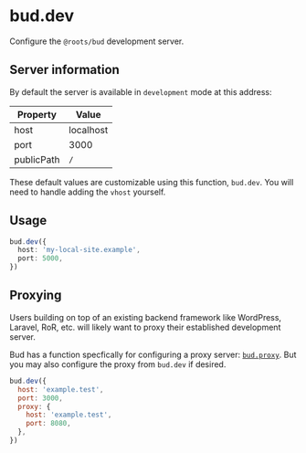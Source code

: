 # bud.dev

Configure the `@roots/bud` development server.

## Server information

By default the server is available in `development` mode at this address:

| Property   | Value     |
| ---------- | --------- |
| host       | localhost |
| port       | 3000      |
| publicPath | `/`       |

These default values are customizable using this function, `bud.dev`. You will need to handle adding the `vhost` yourself.

## Usage

```ts
bud.dev({
  host: 'my-local-site.example',
  port: 5000,
})
```

## Proxying

Users building on top of an existing backend framework like WordPress, Laravel, RoR, etc. will likely want to proxy their established development server.

Bud has a function specfically for configuring a proxy server: [`bud.proxy`](docs:config/proxy). But you may also configure the proxy from `bud.dev` if desired.

```js
bud.dev({
  host: 'example.test',
  port: 3000,
  proxy: {
    host: 'example.test',
    port: 8080,
  },
})
```

